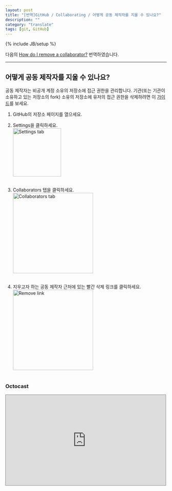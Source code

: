 ```yaml
---
layout: post
title: "[번역]GitHub / Collaborating / 어떻게 공동 제작자를 지울 수 있나요?"
description: ""
category: "translate"
tags: [git, GitHub]
---
```

{% include JB/setup %}

다음의 [How do I remove a collaborator?](https://help.github.com/articles/how-do-i-remove-a-collaborator) 번역하였습니다.

---

## 어떻게 공동 제작자를 지울 수 있나요?

공동 제작자는 비공개 계정 소유의 저장소에 접근 권한을 관리합니다. 기관(또는 기관이 소유하고 있는 저장소의 fork) 소유의 저장소에 유저의 접근 권한을 삭제하려면 이 [가이드](https://help.github.com/articles/how-do-i-remove-a-team-member)를 보세요.

1. GitHub의 저장소 페이지를 열으세요.

2. Settings을 클릭하세요.<br/><img src="https://github-images.s3.amazonaws.com/help/repo-actions-settings.png" alt="Settings tab" style="width: 150px;"/><br/><br/>

3. Collaborators 탭을 클릭하세요.<br/><img src="https://github-images.s3.amazonaws.com/help/repo-settings-collaborators.png" alt="Collaborators tab" style="width: 250px;"/><br/><br/>

4. 지우고자 하는 공동 제작자 근처에 있는 빨간 삭제 링크를 클릭하세요.<br/><img src="https://github-images.s3.amazonaws.com/help/Collaborator-Remove.png" alt="Remove link" style="width: 250px;"/><br/><br/>

### Octocast

<iframe src="http://player.vimeo.com/video/56362542" width="500" height="281" style="border: 1px solid grey;" webkitallowfullscreen="" mozallowfullscreen="" allowfullscreen=""></iframe>